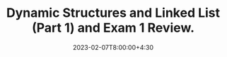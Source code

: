 ---
type: lecture
date: 2023-02-07T8:00:00+4:30
enddate: 2023-02-09T8:00:00+4:30
title: "Dynamic Structures and Linked List (Part 1) and Exam 1 Review." 
tldr: "Course Introduction and Logistics."
thumbnail: /static_files/presentations/introduction.jpeg
links:
    - url: /static_files/presentations/week5.pdf
      name: slides
---